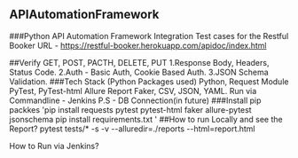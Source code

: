## APIAutomationFramework
###Python API Automation Framework
Integration Test cases for the Restful Booker
URL - https://restful-booker.herokuapp.com/apidoc/index.html

##Verify GET, POST, PACTH, DELETE, PUT
1.Response Body, Headers, Status Code.
2.Auth - Basic Auth, Cookie Based Auth.
3.JSON Schema Validation.
###Tech Stack (Python Packages used)
Python, Request Module
PyTest, PyTest-html
Allure Report
Faker, CSV, JSON, YAML.
Run via Commandline - Jenkins
P.S - DB Connection(in future)
###Install pip packkes
 'pip install requests pytest pytest-html faker allure-pytest jsonschema
pip install requirements.txt '
##How to run Locally and see the Report?
pytest tests/* -s -v --alluredir=./reports --html=report.html

How to Run via Jenkins?
